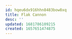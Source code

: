 ```yaml
---
id: hqeu6dx916hhn8483bow8xq
title: Flak Cannon
desc: ''
updated: 1681786109215
created: 1657651474875
---
```

